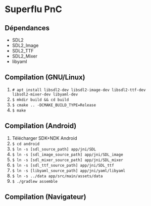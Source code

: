 # Superflu PnC

## Dépendances

 - SDL2
 - SDL2_Image
 - SDL2_TTF
 - SDL2_Mixer
 - libyaml

## Compilation (GNU/Linux)

1. `# apt install libsdl2-dev libsdl2-image-dev libsdl2-ttf-dev libsdl2-mixer-dev libyaml-dev`
2. `$ mkdir build && cd build`
3. `$ cmake .. -DCMAKE_BUILD_TYPE=Release`
4. `$ make`

## Compilation (Android)

1. Télécharger SDK+NDK Android
2. `$ cd android`
3. `$ ln -s [sdl_source_path] app/jni/SDL`
4. `$ ln -s [sdl_image_source_path] app/jni/SDL_image`
5. `$ ln -s [sdl_mixer_source_path] app/jni/SDL_mixer`
6. `$ ln -s [sdl_ttf_source_path] app/jni/SDL_ttf`
7. `$ ln -s [libyaml_source_path] app/jni/yaml/libyaml`
8. `$ ln -s ../data app/src/main/assets/data`
8. `$ ./gradlew assemble`

## Compilation (Navigateur)

